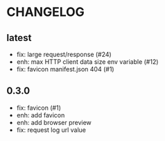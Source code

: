 
# CHANGELOG

## latest
- fix: large request/response (#24)
- enh: max HTTP client data size env variable (#12)
- fix: favicon manifest.json 404 (#1)

## 0.3.0
- fix: favicon (#1)
- enh: add favicon
- enh: add browser preview
- fix: request log url value